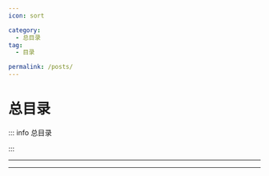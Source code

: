```yaml
---
icon: sort

category:
  - 总目录
tag:
  - 目录

permalink: /posts/
---
```


# 总目录

::: info 总目录

:::

---

<Catalog base='/' />

---
